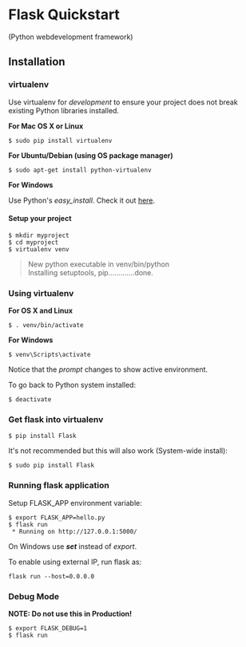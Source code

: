 # Flask Quickstart
(Python webdevelopment framework)
## Installation
### virtualenv
Use virtualenv for *development* to ensure your project does not break existing Python libraries installed.

**For Mac OS X or Linux**

`$ sudo pip install virtualenv`

**For Ubuntu/Debian (using OS package manager)**

`$ sudo apt-get install python-virtualenv`

**For Windows**

Use Python's *easy_install*. 
Check it out [here](http://flask.pocoo.org/docs/0.12/installation/#windows-easy-install).

#### Setup your project

`$ mkdir myproject`<br>
`$ cd myproject`<br>
`$ virtualenv venv`
>New python executable in venv/bin/python<br>
>Installing setuptools, pip.............done.

### Using virtualenv 

**For OS X and Linux**

`$ . venv/bin/activate`

**For Windows**

`$ venv\Scripts\activate`

Notice that the *prompt* changes to show active environment.

To go back to Python system installed:

`$ deactivate`

### Get flask into virtualenv

`$ pip install Flask`

It's not recommended but this will also work (System-wide install):

`$ sudo pip install Flask`

### Running flask application

Setup FLASK_APP environment variable:

`$ export FLASK_APP=hello.py`<br>
`$ flask run`<br>
` * Running on http://127.0.0.1:5000/`

On Windows use **_set_** instead of *export*.

To enable using external IP, run flask as:

`flask run --host=0.0.0.0`

### Debug Mode 

**NOTE: Do not use this in Production!**

`$ export FLASK_DEBUG=1`<br>
`$ flask run`





